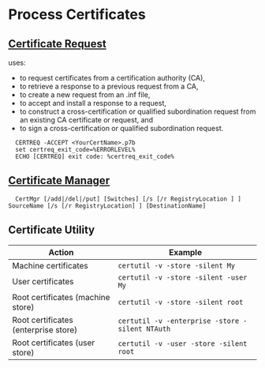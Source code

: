 # Process Certificates

## [Certificate Request](https://docs.microsoft.com/en-us/windows-server/administration/windows-commands/certreq_1)
uses:  
-	to request certificates from a certification authority (CA),   
-	to retrieve a response to a previous request from a CA,   
-	to create a new request from an .inf file,   
-	to accept and install a response to a request,   
-	to construct a cross-certification or qualified subordination request from an existing CA certificate or request, and   
-	to sign a cross-certification or qualified subordination request.  

```dos
  CERTREQ -ACCEPT <YourCertName>.p7b
  set certreq_exit_code=%ERRORLEVEL%
  ECHO [CERTREQ] exit code: %certreq_exit_code%
```
  
## [Certificate Manager](https://docs.microsoft.com/en-us/dotnet/framework/tools/certmgr-exe-certificate-manager-tool)
```dos
  CertMgr [/add|/del|/put] [Switches] [/s [/r RegistryLocation ] ] SourceName [/s [/r RegistryLocation] ] [DestinationName]
```

## Certificate Utility
| Action | Example | 
| ---- | ---- | 
| Machine certificates | ```certutil -v -store -silent My ``` | 
| User certificates | ```certutil -v -store -silent -user My ``` | 
| Root certificates (machine store) | ```certutil -v -store -silent root ``` | 
| Root certificates (enterprise store) | ```certutil -v -enterprise -store -silent NTAuth ``` | 
| Root certificates (user store) | ```certutil -v -user -store -silent root ``` | 

